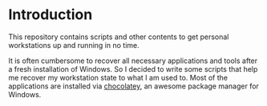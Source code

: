 # Introduction

This repository contains scripts and other contents to get personal workstations up and running in no time.

It is often cumbersome to recover all necessary applications and tools after a fresh installation of Windows. So I decided to write some scripts that help me recover my workstation state to what I am used to. Most of the applications are installed via [chocolatey](https://github.com/chocolatey/choco), an awesome package manager for Windows.

